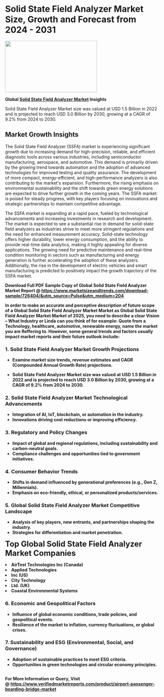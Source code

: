 <H1>Solid State Field Analyzer Market Size, Growth and Forecast from 2024 - 2031</H1><img class="aligncenter size-medium wp-image-584254" src="https://thirdeyenews.in/wp-content/uploads/2024/09/Global-Market-Research-300x168.jpeg" alt="" width="300" height="168" /><p><strong>Global&nbsp;<a href="https://www.marketsizeandtrends.com/download-sample/726404/&amp;utm_source=Pulse&amp;utm_medium=204">Solid State Field Analyzer Market</a> Insights</strong></p><p>Solid State Field Analyzer Market size was valued at USD 1.5 Billion in 2022 and is projected to reach USD 3.0 Billion by 2030, growing at a CAGR of 9.2% from 2024 to 2030.</p><p><h2>Market Growth Insights</h2> <p>The Solid State Field Analyzer (SSFA) market is experiencing significant growth due to increasing demand for high-precision, reliable, and efficient diagnostic tools across various industries, including semiconductor manufacturing, aerospace, and automotive. This demand is primarily driven by the growing trend towards automation and the adoption of advanced technologies for improved testing and quality assurance. The development of more compact, energy-efficient, and high-performance analyzers is also contributing to the market's expansion. Furthermore, the rising emphasis on environmental sustainability and the shift towards green energy solutions are expected to drive further growth in the coming years. The SSFA market is poised for steady progress, with key players focusing on innovations and strategic partnerships to maintain competitive advantage.</p> <p><strong></strong></p> <p>The SSFA market is expanding at a rapid pace, fueled by technological advancements and increasing investments in research and development. The market is expected to see a substantial rise in demand for solid-state field analyzers as industries strive to meet more stringent regulations and the need for enhanced measurement accuracy. Solid-state technology offers higher durability, lower energy consumption, and the ability to provide real-time data analytics, making it highly appealing for diverse applications. The growing need for predictive maintenance and real-time condition monitoring in sectors such as manufacturing and energy generation is further accelerating the adoption of these analyzers. Additionally, the rise in the development of electric vehicles and smart manufacturing is predicted to positively impact the growth trajectory of the SSFA market. <p><strong></p><p><span class=""><strong>Download Full PDF Sample Copy of Global Solid State Field Analyzer Market Report</strong> @ <a href="https://www.marketsizeandtrends.com/download-sample/726404/&amp;utm_source=Pulse&amp;utm_medium=204" target="_blank">https://www.marketsizeandtrends.com/download-sample/726404/&amp;utm_source=Pulse&amp;utm_medium=204</a></span></p><p>In order to make an accurate and perceptive description of future scope of a Global&nbsp;Solid State Field Analyzer Market Market as Global&nbsp;Solid State Field Analyzer Market Market of 2025, you need to describe a clear Vision &ndash; What Industry or Linda can you think of for example: Quote from a Technology, healthcare, automotive, renewable energy, name the market you are Reffering to. However, some general trends and factors usually impact market reports and their future outlook include:</p><h3>1.&nbsp;<strong>Solid State Field Analyzer Market Growth Projections</strong></h3><ul><li>Examine market size trends, revenue estimates and CAGR (Compounded Annual Growth Rate) projections.</li><li><p>Solid State Field Analyzer Market size was valued at USD 1.5 Billion in 2022 and is projected to reach USD 3.0 Billion by 2030, growing at a CAGR of 9.2% from 2024 to 2030.</p></li></ul><h3>2.&nbsp;<strong>Solid State Field Analyzer Market Technological Advancements</strong></h3><ul><li>Integration of AI, IoT, blockchain, or automation in the industry.</li><li>Innovations driving cost reductions or improving efficiency.</li></ul><h3>3.&nbsp;<strong>Regulatory and Policy Changes</strong></h3><ul><li>Impact of global and regional regulations, including sustainability and carbon-neutral goals.</li><li>Compliance challenges and opportunities tied to government initiatives.</li></ul><h3>4.&nbsp;<strong>Consumer Behavior Trends</strong></h3><ul><li>Shifts in demand influenced by generational preferences (e.g., Gen Z, Millennials).</li><li>Emphasis on eco-friendly, ethical, or personalized products/services.</li></ul><h3>5.&nbsp;<strong>Global Solid State Field Analyzer Market Competitive Landscape</strong></h3><ul><li>Analysis of key players, new entrants, and partnerships shaping the industry.</li><li>Strategies for differentiation and market penetration.</li></ul><p data-pm-slice="1 1 []"><span style="color: inherit; font-family: inherit; font-size: 25px;">Top Global Solid State Field Analyzer Market Companies</span></p><div class="" data-test-id=""><p><li>AirTest Technologies Inc (Canada)</li><li> Applied Technologies</li><li> Inc (US)</li><li> City Technology</li><li> Ltd. (UK)</li><li> Coastal Environmental Systems</li></p></div><h3>6.&nbsp;<strong>Economic and Geopolitical Factors</strong></h3><ul><li>Influence of global economic conditions, trade policies, and geopolitical events.</li><li>Resilience of the market to inflation, currency fluctuations, or global crises.</li></ul><h3>7.&nbsp;<strong>Sustainability and ESG (Environmental, Social, and Governance)</strong></h3><ul><li>Adoption of sustainable practices to meet ESG criteria.</li><li>Opportunities in green technologies and circular economy principles.</li></ul><h2><strong style="font-size: 14px;">For More Information or Query, Visit @&nbsp;</strong><a style="background-color: #ffffff; font-size: 14px;" href="https://www.marketsizeandtrends.com/report/solid-state-field-analyzer-market/" target="_blank">https://www.verifiedmarketreports.com/product/airport-passenger-boarding-bridge-market</a></h2>
